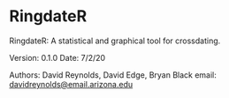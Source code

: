 # RingdateR
RingdateR: A statistical and graphical tool for crossdating.

Version: 0.1.0
Date: 7/2/20

Authors: David Reynolds, David Edge, Bryan Black
email: davidreynolds@email.arizona.edu



